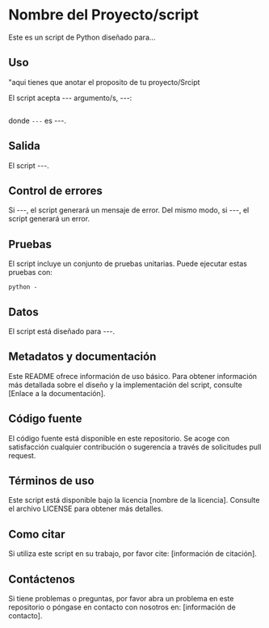 # Nombre del Proyecto/script

Este es un script de Python diseñado para...

## Uso
"aqui tienes que anotar el proposito de tu proyecto/Srcipt

El script acepta --- argumento/s, ---:

```

```

donde `---` es ---.

## Salida

El script ---. 

## Control de errores

Si ---, el script generará un mensaje de error. Del mismo modo, si ---, el script generará un error.

## Pruebas

El script incluye un conjunto de pruebas unitarias. Puede ejecutar estas pruebas con:

```
python -
```

## Datos

El script está diseñado para ---.

## Metadatos y documentación

Este README ofrece información de uso básico. Para obtener información más detallada sobre el diseño y la implementación del script, consulte [Enlace a la documentación].

## Código fuente

El código fuente está disponible en este repositorio. Se acoge con satisfacción cualquier contribución o sugerencia a través de solicitudes pull request.

## Términos de uso

Este script está disponible bajo la licencia [nombre de la licencia]. Consulte el archivo LICENSE para obtener más detalles.

## Como citar

Si utiliza este script en su trabajo, por favor cite: [información de citación].

## Contáctenos

Si tiene problemas o preguntas, por favor abra un problema en este repositorio o póngase en contacto con nosotros en: [información de contacto].
